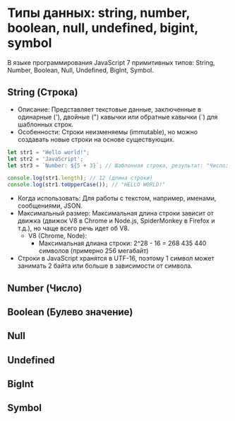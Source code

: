 # Типы данных: string, number, boolean, null, undefined, bigint, symbol

В языке программирования JavaScript 7 примитивных типов: String, Number, Boolean, Null, Undefined, BigInt, Symbol.

## String (Строка)

* Описание: Представляет текстовые данные, заключенные в одинарные ('), двойные (") кавычки или обратные кавычки (`) для
  шаблонных строк.
* Особенности: Строки неизменяемы (immutable), но можно создавать новые строки на основе существующих.

```js
let str1 = "Hello world!";
let str2 = 'JavaScript';
let str3 = `Number: ${5 + 3}`; // Шаблонная строка, результат: "Число: 8"

console.log(str1.length); // 12 (длина строки)
console.log(str1.toUpperCase()); // "HELLO WORLD!"
```

* Когда использовать: Для работы с текстом, например, именами, сообщениями, JSON.
* Максимальный размер: Максимальная длина строки зависит от движка (движок V8 в Chrome и Node.js, SpiderMonkey в Firefox
  и т.д.), но чаще всего речь идет об V8.
    * V8 (Chrome, Node):
        * Максимальная длиана строки: 2^28 - 16 = 268 435 440 символов (примерно 256 мегабайт)
* Строки в JavaScript хранятся в UTF-16, поэтому 1 символ может занимать 2 байта или больше в зависимости от символа.

## Number (Число)

## Boolean (Булево значение)

## Null

## Undefined

## BigInt

## Symbol
